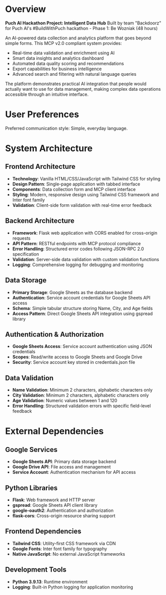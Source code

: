 # Overview

**Puch AI Hackathon Project: Intelligent Data Hub**
Built by team "Backdoorz" for Puch AI's #BuildWithPuch hackathon - Phase 1: Be Wozniak (48 hours)

An AI-powered data collection and analytics platform that goes beyond simple forms. This MCP v2.0 compliant system provides:
- Real-time data validation and enrichment using AI
- Smart data insights and analytics dashboard
- Automated data quality scoring and recommendations
- Export capabilities for business intelligence
- Advanced search and filtering with natural language queries

The platform demonstrates practical AI integration that people would actually want to use for data management, making complex data operations accessible through an intuitive interface.

# User Preferences

Preferred communication style: Simple, everyday language.

# System Architecture

## Frontend Architecture
- **Technology**: Vanilla HTML/CSS/JavaScript with Tailwind CSS for styling
- **Design Pattern**: Single-page application with tabbed interface
- **Components**: Data collection form and MCP client interface
- **Styling**: Modern, responsive design using Tailwind CSS framework and Inter font family
- **Validation**: Client-side form validation with real-time error feedback

## Backend Architecture
- **Framework**: Flask web application with CORS enabled for cross-origin requests
- **API Pattern**: RESTful endpoints with MCP protocol compliance
- **Error Handling**: Structured error codes following JSON-RPC 2.0 specification
- **Validation**: Server-side data validation with custom validation functions
- **Logging**: Comprehensive logging for debugging and monitoring

## Data Storage
- **Primary Storage**: Google Sheets as the database backend
- **Authentication**: Service account credentials for Google Sheets API access
- **Schema**: Simple tabular structure storing Name, City, and Age fields
- **Access Pattern**: Direct Google Sheets API integration using gspread library

## Authentication & Authorization
- **Google Sheets Access**: Service account authentication using JSON credentials
- **Scopes**: Read/write access to Google Sheets and Google Drive
- **Security**: Service account key stored in credentials.json file

## Data Validation
- **Name Validation**: Minimum 2 characters, alphabetic characters only
- **City Validation**: Minimum 2 characters, alphabetic characters only  
- **Age Validation**: Numeric values between 1 and 120
- **Error Handling**: Structured validation errors with specific field-level feedback

# External Dependencies

## Google Services
- **Google Sheets API**: Primary data storage backend
- **Google Drive API**: File access and management
- **Service Account**: Authentication mechanism for API access

## Python Libraries
- **Flask**: Web framework and HTTP server
- **gspread**: Google Sheets API client library
- **google-oauth2**: Authentication and authorization
- **flask-cors**: Cross-origin resource sharing support

## Frontend Dependencies
- **Tailwind CSS**: Utility-first CSS framework via CDN
- **Google Fonts**: Inter font family for typography
- **Native JavaScript**: No external JavaScript frameworks

## Development Tools
- **Python 3.9.13**: Runtime environment
- **Logging**: Built-in Python logging for application monitoring